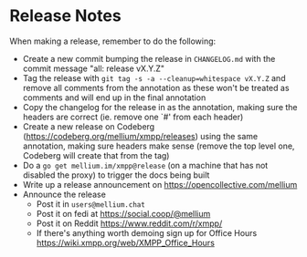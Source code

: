 # Release Notes

When making a release, remember to do the following:

- Create a new commit bumping the release in `CHANGELOG.md` with the commit
  message "all: release vX.Y.Z"
- Tag the release with `git tag -s -a --cleanup=whitespace vX.Y.Z` and remove
  all comments from the annotation as these won't be treated as comments and
  will end up in the final annotation
- Copy the changelog for the release in as the annotation, making sure the
  headers are correct (ie. remove one `#' from each header)
- Create a new release on Codeberg (https://codeberg.org/mellium/xmpp/releases)
  using the same annotation, making sure headers make sense (remove the top
  level one, Codeberg will create that from the tag)
- Do a `go get mellium.im/xmpp@release` (on a machine that has not disabled the
  proxy) to trigger the docs being built
- Write up a release announcement on https://opencollective.com/mellium
- Announce the release
  - Post it in `users@mellium.chat`
  - Post it on fedi at https://social.coop/@mellium
  - Post it on Reddit https://www.reddit.com/r/xmpp/
  - If there's anything worth demoing sign up for Office Hours
    https://wiki.xmpp.org/web/XMPP_Office_Hours

